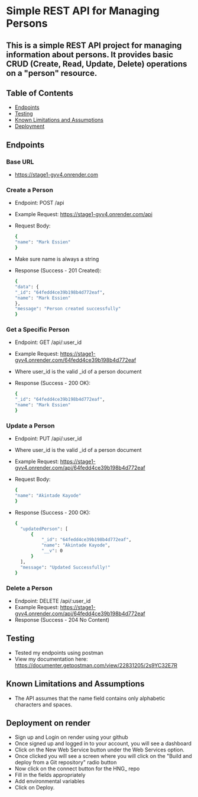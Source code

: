 # Simple REST API for Managing Persons

## This is a simple REST API project for managing information about persons. It provides basic CRUD (Create, Read, Update, Delete) operations on a "person" resource.

## Table of Contents

- [Endpoints](#endpoints)
- [Testing](#testing)
- [Known Limitations and Assumptions](#known-limitations-and-assumptions)
- [Deployment](#deployment)

## Endpoints

### Base URL

- https://stage1-gyv4.onrender.com

### Create a Person

- Endpoint: POST /api
- Example Request: https://stage1-gyv4.onrender.com/api
- Request Body:

  ```bash
  {
  "name": "Mark Essien"
  }
  ```
- Make sure name is always a string

- Response (Success - 201 Created):

  ```bash
  {
  "data": {
  "_id": "64fedd4ce39b198b4d772eaf",
  "name": "Mark Essien"
  },
  "message": "Person created successfully"
  }
  ```

### Get a Specific Person

- Endpoint: GET /api/:user_id
- Example Request: https://stage1-gyv4.onrender.com/64fedd4ce39b198b4d772eaf
- Where user_id is the valid \_id of a person document
- Response (Success - 200 OK):

  ```bash
  {
  "_id": "64fedd4ce39b198b4d772eaf",
  "name": "Mark Essien"
  }
  ```

### Update a Person

- Endpoint: PUT /api/:user_id
- Where user_id is the valid \_id of a person document
- Example Request: https://stage1-gyv4.onrender.com/api/64fedd4ce39b198b4d772eaf
- Request Body:

  ```bash
  {
  "name": "Akintade Kayode"
  }

  ```

- Response (Success - 200 OK):

  ```bash
  {
    "updatedPerson": [
        {
            "_id": "64fedd4ce39b198b4d772eaf",
            "name": "Akintade Kayode",
            "__v": 0
        }
    ],
    "message": "Updated Successfully!"
  }
  ```

### Delete a Person

- Endpoint: DELETE /api/:user_id
- Example Request: https://stage1-gyv4.onrender.com/api/64fedd4ce39b198b4d772eaf
- Response (Success - 204 No Content)

## Testing

- Tested my endpoints using postman
- View my documentation here: https://documenter.getpostman.com/view/22831205/2s9YC32E7R

## Known Limitations and Assumptions

- The API assumes that the name field contains only alphabetic characters and spaces.

## Deployment on render

- Sign up and Login on render using your github
- Once signed up and logged in to your account, you will see a dashboard
- Click on the New Web Service button under the Web Services option.
- Once clicked you will see a screen where you will click on the "Build and deploy from a Git repository" radio button
- Now click on the connect button for the HNG\_ repo
- Fill in the fields appropriately
- Add environmental variables
- Click on Deploy.

